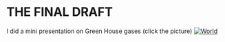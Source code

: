 # THE FINAL DRAFT 

I did a mini presentation on Green House gases (click the picture)
[![World]((pics/Screenshot%202023-04-19%20102917.png))](https://www.youtube.com/watch?v=SiFXFpcEa1s)
